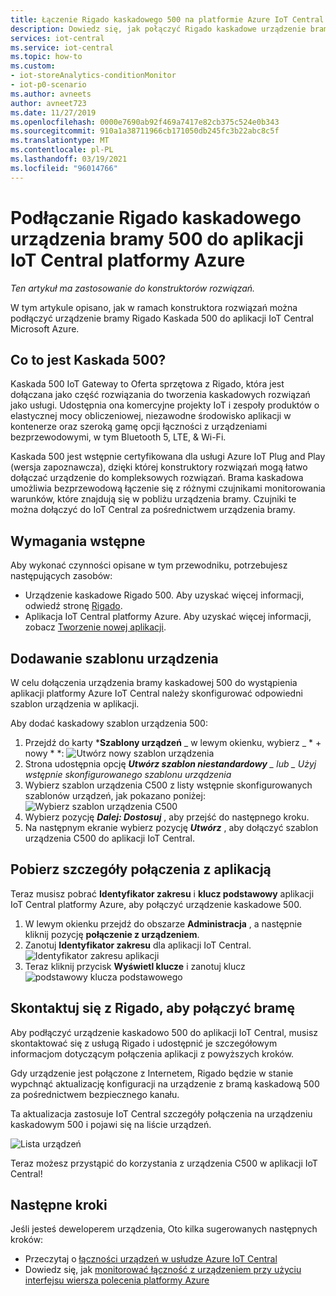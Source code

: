 ```yaml
---
title: Łączenie Rigado kaskadowego 500 na platformie Azure IoT Central | Microsoft Docs
description: Dowiedz się, jak połączyć Rigado kaskadowe urządzenie bramy 500 z aplikacją IoT Central.
services: iot-central
ms.service: iot-central
ms.topic: how-to
ms.custom:
- iot-storeAnalytics-conditionMonitor
- iot-p0-scenario
ms.author: avneets
author: avneet723
ms.date: 11/27/2019
ms.openlocfilehash: 0000e7690ab92f469a7417e82cb375c524e0b343
ms.sourcegitcommit: 910a1a38711966cb171050db245fc3b22abc8c5f
ms.translationtype: MT
ms.contentlocale: pl-PL
ms.lasthandoff: 03/19/2021
ms.locfileid: "96014766"
---
```

# <a name="connect-a-rigado-cascade-500-gateway-device-to-your-azure-iot-central-application"></a>Podłączanie Rigado kaskadowego urządzenia bramy 500 do aplikacji IoT Central platformy Azure

*Ten artykuł ma zastosowanie do konstruktorów rozwiązań.*

W tym artykule opisano, jak w ramach konstruktora rozwiązań można podłączyć urządzenie bramy Rigado Kaskada 500 do aplikacji IoT Central Microsoft Azure. 

## <a name="what-is-cascade-500"></a>Co to jest Kaskada 500?

Kaskada 500 IoT Gateway to Oferta sprzętowa z Rigado, która jest dołączana jako część rozwiązania do tworzenia kaskadowych rozwiązań jako usługi. Udostępnia ona komercyjne projekty IoT i zespoły produktów o elastycznej mocy obliczeniowej, niezawodne środowisko aplikacji w kontenerze oraz szeroką gamę opcji łączności z urządzeniami bezprzewodowymi, w tym Bluetooth 5, LTE, & Wi-Fi.

Kaskada 500 jest wstępnie certyfikowana dla usługi Azure IoT Plug and Play (wersja zapoznawcza), dzięki której konstruktory rozwiązań mogą łatwo dołączać urządzenie do kompleksowych rozwiązań. Brama kaskadowa umożliwia bezprzewodową łączenie się z różnymi czujnikami monitorowania warunków, które znajdują się w pobliżu urządzenia bramy. Czujniki te można dołączyć do IoT Central za pośrednictwem urządzenia bramy.

## <a name="prerequisites"></a>Wymagania wstępne
Aby wykonać czynności opisane w tym przewodniku, potrzebujesz następujących zasobów:

* Urządzenie kaskadowe Rigado 500. Aby uzyskać więcej informacji, odwiedź stronę [Rigado](https://www.rigado.com/).
* Aplikacja IoT Central platformy Azure. Aby uzyskać więcej informacji, zobacz [Tworzenie nowej aplikacji](./quick-deploy-iot-central.md).

## <a name="add-a-device-template"></a>Dodawanie szablonu urządzenia

W celu dołączenia urządzenia bramy kaskadowej 500 do wystąpienia aplikacji platformy Azure IoT Central należy skonfigurować odpowiedni szablon urządzenia w aplikacji.

Aby dodać kaskadowy szablon urządzenia 500: 

1. Przejdź do karty ***Szablony urządzeń** _ w lewym okienku, wybierz _ * + nowy * *: ![ Utwórz nowy szablon urządzenia](./media/howto-connect-rigado-cascade-500/device-template-new.png)
1. Strona udostępnia opcję ***Utwórz szablon niestandardowy** _ lub _ *_Użyj wstępnie skonfigurowanego szablonu urządzenia_**
1. Wybierz szablon urządzenia C500 z listy wstępnie skonfigurowanych szablonów urządzeń, jak pokazano poniżej: ![ Wybierz szablon urządzenia C500](./media/howto-connect-rigado-cascade-500/device-template-preconfigured.png)
1. Wybierz pozycję ***Dalej: Dostosuj*** , aby przejść do następnego kroku. 
1. Na następnym ekranie wybierz pozycję ***Utwórz*** , aby dołączyć szablon urządzenia C500 do aplikacji IoT Central.

## <a name="retrieve-application-connection-details"></a>Pobierz szczegóły połączenia z aplikacją

Teraz musisz pobrać **Identyfikator zakresu** i **klucz podstawowy** aplikacji IoT Central platformy Azure, aby połączyć urządzenie kaskadowe 500. 

1. W lewym okienku przejdź do obszarze **Administracja**  , a następnie kliknij pozycję **połączenie z urządzeniem**. 
2. Zanotuj **Identyfikator zakresu** dla aplikacji IoT Central.
![Identyfikator zakresu aplikacji](./media/howto-connect-rigado-cascade-500/app-scope-id.png)
3. Teraz kliknij przycisk **Wyświetl klucze** i zanotuj klucz  
 ![ podstawowy klucza podstawowego](./media/howto-connect-rigado-cascade-500/primary-key-sas.png)  

## <a name="contact-rigado-to-connect-the-gateway"></a>Skontaktuj się z Rigado, aby połączyć bramę 

Aby podłączyć urządzenie kaskadowo 500 do aplikacji IoT Central, musisz skontaktować się z usługą Rigado i udostępnić je szczegółowym informacjom dotyczącym połączenia aplikacji z powyższych kroków. 

Gdy urządzenie jest połączone z Internetem, Rigado będzie w stanie wypchnąć aktualizację konfiguracji na urządzenie z bramą kaskadową 500 za pośrednictwem bezpiecznego kanału. 

Ta aktualizacja zastosuje IoT Central szczegóły połączenia na urządzeniu kaskadowym 500 i pojawi się na liście urządzeń. 

![Lista urządzeń](./media/howto-connect-rigado-cascade-500/devices-list-c500.png)  

Teraz możesz przystąpić do korzystania z urządzenia C500 w aplikacji IoT Central!

## <a name="next-steps"></a>Następne kroki

Jeśli jesteś deweloperem urządzenia, Oto kilka sugerowanych następnych kroków:

- Przeczytaj o [łączności urządzeń w usłudze Azure IoT Central](./concepts-get-connected.md)
- Dowiedz się, jak [monitorować łączność z urządzeniem przy użyciu interfejsu wiersza polecenia platformy Azure](./howto-monitor-devices-azure-cli.md)

